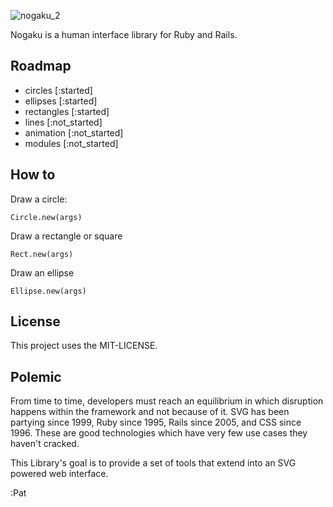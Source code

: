 ![nogaku_2](https://f.cloud.github.com/assets/900966/1415024/aeeabf4e-3ed0-11e3-890b-4349a8d5373f.png)

Nogaku is a human interface library for Ruby and Rails.

## Roadmap
* circles [:started]
* ellipses [:started]
* rectangles [:started]
* lines [:not_started]
* animation [:not_started]
* modules [:not_started]

## How to

Draw a circle:

```
Circle.new(args)
```
Draw a rectangle or square
```
Rect.new(args)
```
Draw an ellipse
```
Ellipse.new(args)
```



## License

This project uses the MIT-LICENSE.

## Polemic

From time to time, developers must reach an equilibrium in which disruption happens within the framework and not because of it. SVG has been partying since 1999, Ruby since 1995, Rails since 2005, and CSS since 1996. These are good technologies which have very few use cases they haven't cracked.

This Library's goal is to provide a set of tools that extend into an SVG powered web interface.

:Pat
